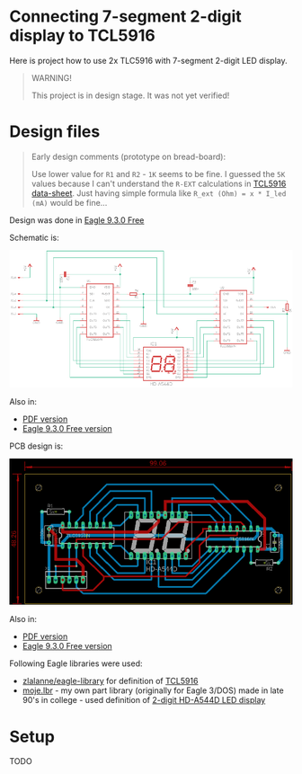 # Connecting 7-segment 2-digit display to TCL5916

Here is project how to use 2x TLC5916 with 7-segment 2-digit
LED display.

> WARNING!
>
> This project is in design stage. It was not yet verified!

# Design files

> Early design comments (prototype on bread-board):
>
> Use lower value for `R1` and `R2` - `1K` seems to be fine.
> I guessed the `5K` values because
> I can't understand the `R-EXT` calculations
> in [TCL5916 data-sheet][TLC5916]. Just having simple formula
> like `R_ext (Ohm) = x * I_led (mA)` would be fine...


Design was done in [Eagle 9.3.0 Free][Eagle 9.3.0 Free]

Schematic is:

![Schematic of TLC5916 with LED display](https://github.com/hpaluch/tcl5916-two-digit-display/blob/master/Eagle/tcl5916-2seg-schematic.png?raw=true) 

Also in:
* [PDF version][Schematic PDF]
* [Eagle 9.3.0 Free version][Schematic Eagle]

PCB design is:


![PCB of TLC5916 with LED display](https://github.com/hpaluch/tcl5916-two-digit-display/blob/master/Eagle/tcl5916-2seg-pcb.png?raw=true) 

Also in:
* [PDF version][PCB PDF]
* [Eagle 9.3.0 Free version][PCB Eagle]


Following Eagle libraries were used:

* [zlalanne/eagle-library][zlalanne/eagle-library] for
  definition of [TCL5916][TLC5916]
* [moje.lbr][moje.lbr] - my own part library (originally for Eagle 3/DOS)
  made in late 90's in college - 
  used definition of [2-digit HD-A544D LED display][HD-A544D]


# Setup

TODO


[HD-A544D]: https://www.gme.cz/led-display-14-2mm-red-hd-a544d
[moje.lbr]: https://github.com/hpaluch/tcl5916-two-digit-display/blob/master/Eagle/moje.lbr?raw=true
[TLC5916]: http://www.ti.com/lit/ds/slvs695d/slvs695d.pdf
[zlalanne/eagle-library]: https://github.com/zlalanne/eagle-library/blob/master/lbr/zlalanne.lbr
[PCB Eagle]: https://github.com/hpaluch/tcl5916-two-digit-display/blob/master/Eagle/tlc5916-2seg.brd?raw=true
[PCB PDF]: https://github.com/hpaluch/tcl5916-two-digit-display/blob/master/Eagle/tlc5916-2seg-pcb.pdf?raw=true
[Schematic Eagle]: https://github.com/hpaluch/tcl5916-two-digit-display/blob/master/Eagle/tlc5916-2seg.sch?raw=true
[Schematic PDF]: https://github.com/hpaluch/tcl5916-two-digit-display/blob/master/Eagle/tlc5916-2seg-sch.pdf?raw=true
[Eagle 9.3.0 Free]: https://www.autodesk.com/products/eagle/free-download

